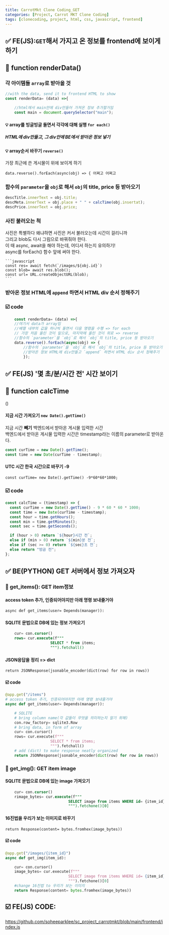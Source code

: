 ```yaml
---
title: CarrotMkt Clone Coding_GET
categories: [Project, Carrot MKT Clone Coding]
tags: [clonecoding, project, html, css, javascript, frontend]
---
```


## ✅ **FE(JS)**:`GET`해서 가지고 온 정보를 frontend에 보이게 하기
## 📌 function renderData()
### 각 아이템들 `array`로 받아올 것

```javascript
//with the data, send it to frontend HTML to show
const renderData= (data) =>{ 
```

```javascript
    //html에서 main안에 div만들어 가져온 정보 추가할거임
    const main = document.querySelector("main");
```


#### 💡 array를 빙글빙글 돌면서 각각에 대해 실행 `for each()`
##### HTML에 div만들고, 그 div안에 BE에서 받아온 정보 넣기

#### 💡 array순서 바꾸기 `reverse()` 
가장 최근에 쓴 게시물이 위에 보이게 하기

`data.reverse().forEach(async(obj) => { 어쩌고 어쩌고`

### 함수의 `parameter`을 `obj`로 해서 `obj`의 title, price 등 받아오기

```javascript
descTitle.innerText = obj.title;
descMeta.innerText = obj.place + " " + calcTime(obj.insertat);
descPrice.innerText = obj.price;
```

### 사진 불러오는 척

사진은 특별하다 왜냐하면 사진은 커서 불러오는데 시간이 걸리니까  
그리고 blob도 다시 그림으로 바꿔줘야 한다.  
이 때 async, await을 해야 하는데, 어디서 하는지 유의하기!   
async를 forEach() 함수 앞에 써야 한다. 

    ```javascript
    const res= await fetch(`/images/${obj.id}`)
    const blob= await res.blob();
    const url= URL.createObjectURL(blob);
    ```

### 받아온 정보 HTML에 `append` 하면서 HTML div 순서 정해주기

### ☑️ code

```javascript
    const renderData= (data) =>{
    //여기서 data가 array임
    //배열 내부의 값을 하나씩 돌면서 다음 명령을 수행 => for each
    // 가장 처음 올린 것이 밑으로, 마지막에 올린 것이 위로 => reverse
    //함수의 `parameter`을 `obj`로 해서 `obj`의 title, price 등 받아오기
    data.reverse().forEach(async(obj) => {
        //함수의 `parameter`을 `obj`로 해서 `obj`의 title, price 등 받아오기
        //받아온 정보 HTML에 div만들고 `append` 하면서 HTML div 순서 정해주기
        });


```

## ✅ **FE(JS)** '몇 초/분/시간 전' 시간 보이기
## 📌 function calcTime
()
#### 지금 시간 가져오기 `new Date().getTime()`

지금 시간    **빼기**    백엔드에서 받아온 게시물 입력한 시간  
백엔드에서 받아온 게시물 입력한 시간은 timestamp라는 이름의 parameter로 받아온다. 

```javascript
const curTime = new Date().getTime();
const time = new Date(curTime - timestamp);
```

#### UTC 시간 한국 시간으로 바꾸기 -9

`const curTime= new Date().getTime() -9*60*60*1000;`

### ☑️ code

```javascript
const calcTime = (timestamp) => {
  const curTime = new Date().getTime() - 9 * 60 * 60 * 1000;
  const time = new Date(curTime - timestamp);
  const hour = time.getHours();
  const min = time.getMinutes();
  const sec = time.getSeconds();

  if (hour > 0) return `${hour}시간 전`;
  else if (min > 0) return `${min}분 전`;
  else if (sec >= 0) return `${sec}초 전`;
  else return "방금 전";
};
```

## ✅ **BE(PYTHON)** GET 서버에서 정보 가져오자

### 📌 get_items(): GET item정보

#### access token 추가, 인증되어야지만 아래 명령 보내줄거야

`async def get_items(user= Depends(manager)):`

#### SQLITE 문법으로 DB에 있는 정보 가져오기

```sql
    cur= con.cursor()
    rows= cur.execute(f"""
                    SELECT * from items;
                    """).fetchall()
```

#### JSON응답을 정리 => dict

`return JSONResponse(jsonable_encoder(dict(row) for row in rows))`

#### ☑️ code

```python
@app.get("/items")
# access token 추가, 인증되어야지만 아래 명령 보내줄거야
async def get_items(user= Depends(manager)):

    # SQLITE
    # bring column name(각 값들이 무엇을 의미하는지 알기 위해)
    con.row_factory= sqlite3.Row
    # bring data, in form of array
    cur= con.cursor()
    rows= cur.execute(f"""
                    SELECT * from items;
                    """).fetchall()
    # add (dict) to make response neatly organized
    return JSONResponse(jsonable_encoder(dict(row) for row in rows))
```

### 📌 get_img(): GET item image

#### SQLITE 문법으로 DB에 있는 image 가져오기

```sql
    cur= con.cursor()
    rimage_bytes= cur.execute(f"""
                            SELECT image from items WHERE id= {item_id}
                            """).fetchone()[0]
```

#### 16진법을 우리가 보는 이미지로 바꾸기

`return Response(content= bytes.fromhex(image_bytes))`

#### ☑️ code

```python
@app.get("/images/{item_id}")
async def get_img(item_id):

    cur= con.cursor()
    image_bytes= cur.execute(f"""
                            SELECT image from items WHERE id= {item_id}
                            """).fetchone()[0]
    #change 16진법 to 우리가 보는 이미지
    return Response(content= bytes.fromhex(image_bytes))

```
## ☑️ **FE(JS) CODE**:
<https://github.com/soheeparklee/sc_project_carrotmkt/blob/main/frontend/index.js>